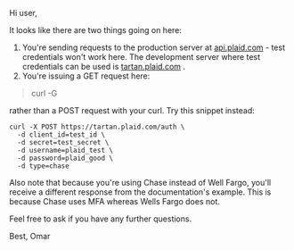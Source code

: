 Hi user,

It looks like there are two things going on here:

1. You're sending requests to the production server at [api.plaid.com](https://api.plaid.com) - test credentials won't work here. The development server where test credentials can be used is [tartan.plaid.com](https://tartan.plaid.com) .
2. You're issuing a GET request here:
> curl -G 

rather than a POST request with your curl.
Try this snippet instead:
```
curl -X POST https://tartan.plaid.com/auth \
  -d client_id=test_id \
  -d secret=test_secret \
  -d username=plaid_test \
  -d password=plaid_good \
  -d type=chase
```
Also note that because you're using Chase instead of Well Fargo, you'll receive a different response from the documentation's example. This is because Chase uses MFA whereas Wells Fargo does not.

Feel free to ask if you have any further questions.

Best, 
Omar
